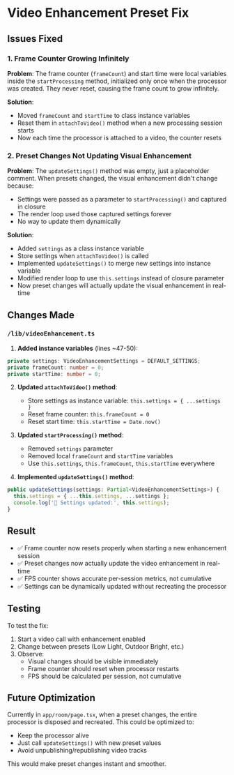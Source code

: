 # Video Enhancement Preset Fix

## Issues Fixed

### 1. Frame Counter Growing Infinitely
**Problem**: The frame counter (`frameCount`) and start time were local variables inside the `startProcessing` method, initialized only once when the processor was created. They never reset, causing the frame count to grow infinitely.

**Solution**: 
- Moved `frameCount` and `startTime` to class instance variables
- Reset them in `attachToVideo()` method when a new processing session starts
- Now each time the processor is attached to a video, the counter resets

### 2. Preset Changes Not Updating Visual Enhancement
**Problem**: The `updateSettings()` method was empty, just a placeholder comment. When presets changed, the visual enhancement didn't change because:
- Settings were passed as a parameter to `startProcessing()` and captured in closure
- The render loop used those captured settings forever
- No way to update them dynamically

**Solution**:
- Added `settings` as a class instance variable
- Store settings when `attachToVideo()` is called
- Implemented `updateSettings()` to merge new settings into instance variable
- Modified render loop to use `this.settings` instead of closure parameter
- Now preset changes will actually update the visual enhancement in real-time

## Changes Made

### `/lib/videoEnhancement.ts`

1. **Added instance variables** (lines ~47-50):
```typescript
private settings: VideoEnhancementSettings = DEFAULT_SETTINGS;
private frameCount: number = 0;
private startTime: number = 0;
```

2. **Updated `attachToVideo()` method**:
   - Store settings as instance variable: `this.settings = { ...settings }`
   - Reset frame counter: `this.frameCount = 0`
   - Reset start time: `this.startTime = Date.now()`

3. **Updated `startProcessing()` method**:
   - Removed `settings` parameter
   - Removed local `frameCount` and `startTime` variables
   - Use `this.settings`, `this.frameCount`, `this.startTime` everywhere

4. **Implemented `updateSettings()` method**:
```typescript
public updateSettings(settings: Partial<VideoEnhancementSettings>) {
  this.settings = { ...this.settings, ...settings };
  console.log('🔄 Settings updated:', this.settings);
}
```

## Result

- ✅ Frame counter now resets properly when starting a new enhancement session
- ✅ Preset changes now actually update the video enhancement in real-time
- ✅ FPS counter shows accurate per-session metrics, not cumulative
- ✅ Settings can be dynamically updated without recreating the processor

## Testing

To test the fix:
1. Start a video call with enhancement enabled
2. Change between presets (Low Light, Outdoor Bright, etc.)
3. Observe:
   - Visual changes should be visible immediately
   - Frame counter should reset when processor restarts
   - FPS should be calculated per session, not cumulative

## Future Optimization

Currently in `app/room/page.tsx`, when a preset changes, the entire processor is disposed and recreated. This could be optimized to:
- Keep the processor alive
- Just call `updateSettings()` with new preset values
- Avoid unpublishing/republishing video tracks

This would make preset changes instant and smoother.
